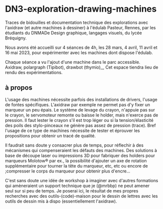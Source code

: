 # DN3-exploration-drawing-machines
Traces de bidouilles et documentation technique des explorations avec l'axidraw (et autre machines à dessiner) à l'édulab Pasteur, Rennes, par les étudiants du DNMADe Design graphique, langages visuels, du lycée Bréquigny.

Nous avons été accueilli sur 4 séances de 4h, les 28 mars, 4 avril, 11 avril et 16 mai 2023, pour expérimenter avec les machines dont dispose l'édulab.

Chaque séance a vu l'ajout d'une machine dans le parc accessible. Axidraw, polargraph (Tipibot), drawbot (thymio),,,
Cet espace tiendra lieu de rendu des expérimentations.

## à propos
L'usage des machines nécessite parfois des installations de drivers, l'usage de fontes spécifiques.
L'axidraw par exemple ne permet pas d'y fixer un marqueur un peu épais. Le système de levage du crayon, n'appuie pas sur le crayon, le servomoteur remonte ou baisse le holder, mais n'exerce pas de pression. Il faut lester le crayon s'il est trop léger ou si la tension/élasticité des poils des stylo-pinceaux ne génère pas assez de pression (trace).
Bref l'usage de ce type de machines nécessite de tester et éprouver les propositions pour obtenir un tracé de qualité.

Il faudrait sans doute y consacrer plus de temps, pour réflechir à des mécanismes qui compenseraient les défauts des machines. Des solutions à base de découpe laser ou impressions 3D pour fabriquer des holders pour marqueurs Molotow® par ex., la possibilité d'ajouter un axe de rotation supplémentaire pour tourner la tête du marqueur, etc, etc ou encore de ;compresser le corps du marqueur pour obtenir plus d'encre... 

C'est sans doute une idée de workshop à imaginer avec d'autres formations qui amèneraient un support technique que je (@mrbbp) ne peut amener seul sur si peu de temps.
Je poserai ici, le résultat de mes propres recherches avec des outils-(code)-maison pour le dessin de lettres avec les outils de dessin mis à dispo (essentiellement l'axidraw).
